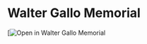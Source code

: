 # Walter Gallo Memorial


[![Open in Walter Gallo Memorial](https://waltergallomemorial.netlify.app)


